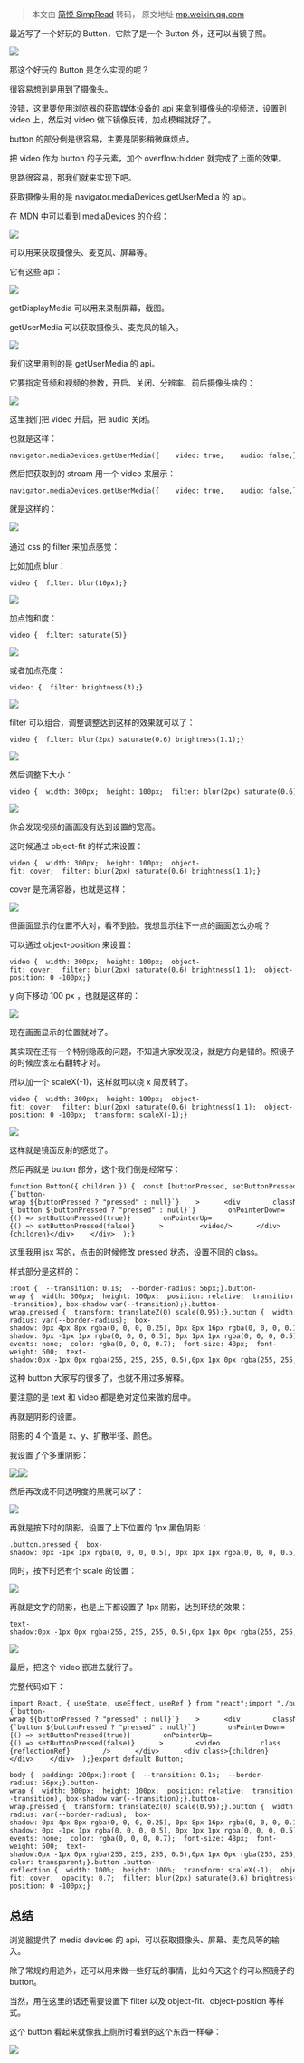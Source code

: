 > 本文由 [简悦 SimpRead](http://ksria.com/simpread/) 转码， 原文地址 [mp.weixin.qq.com](https://mp.weixin.qq.com/s/1k3xpLpvcW45nt1wc3rK9g)

最近写了一个好玩的 Button，它除了是一个 Button 外，还可以当镜子照。

![](https://mmbiz.qpic.cn/mmbiz_gif/YprkEU0TtGiaplqp7dadedp5ibloZXtXwSUs6nuB8mj09uxGfEeLVXFn3VWV1RiaRgTLCufYvuyiathXCWzdsSqAcA/640?wx_fmt=gif)

那这个好玩的 Button 是怎么实现的呢？

很容易想到是用到了摄像头。

没错，这里要使用浏览器的获取媒体设备的 api 来拿到摄像头的视频流，设置到 video 上，然后对 video 做下镜像反转，加点模糊就好了。

button 的部分倒是很容易，主要是阴影稍微麻烦点。

把 video 作为 button 的子元素，加个 overflow:hidden 就完成了上面的效果。

思路很容易，那我们就来实现下吧。

获取摄像头用的是 navigator.mediaDevices.getUserMedia 的 api。

在 MDN 中可以看到 mediaDevices 的介绍：

![](https://mmbiz.qpic.cn/mmbiz_png/YprkEU0TtGiaplqp7dadedp5ibloZXtXwSoouiaa7Kf5wwXOF4HU8aUESykmlicVbU1icntibOnKlrFlyAgFxSPiaric1A/640?wx_fmt=png)

可以用来获取摄像头、麦克风、屏幕等。

它有这些 api：

![](https://mmbiz.qpic.cn/mmbiz_png/YprkEU0TtGiaplqp7dadedp5ibloZXtXwSQHmgEoKXicTu1E34hXxcPFrFCpU5ib7ZqNibrt6ggtxtJKnNib94LjeEhQ/640?wx_fmt=png)

getDisplayMedia 可以用来录制屏幕，截图。

getUserMedia 可以获取摄像头、麦克风的输入。

![](https://mmbiz.qpic.cn/mmbiz_png/YprkEU0TtGiaplqp7dadedp5ibloZXtXwSZSP8EYFh8t6zUfCNotPicZImZibk1Sbe716CfXpqKZqC9OkEODSndK7g/640?wx_fmt=png)

我们这里用到的是 getUserMedia 的 api。

它要指定音频和视频的参数，开启、关闭、分辨率、前后摄像头啥的：

![](https://mmbiz.qpic.cn/mmbiz_png/YprkEU0TtGiaplqp7dadedp5ibloZXtXwSwzAqiblyCxnJjficx6lzianINOPj2ay2nbR1Otia4vlq39icISKWibUhMeUg/640?wx_fmt=png)

这里我们把 video 开启，把 audio 关闭。

也就是这样：

```
navigator.mediaDevices.getUserMedia({    video: true,    audio: false,}).then((stream) => {    //...}).catch(e => {    console.log(e)})
```

然后把获取到的 stream 用一个 video 来展示：

```
navigator.mediaDevices.getUserMedia({    video: true,    audio: false,}).then((stream) => {  const video = document.getElementById('video');  video.srcObject = stream;  video.onloadedmetadata = () => {    video.play();  };}).catch((e) => console.log(e));
```

就是这样的：

‍![](https://mmbiz.qpic.cn/mmbiz_gif/YprkEU0TtGiaplqp7dadedp5ibloZXtXwSHGxtyToqIDib1VicBxgBYyvarzUCsV4bz9CiclzMOfYqF29rXQeibV3KHw/640?wx_fmt=gif)

通过 css 的 filter 来加点感觉：

比如加点 blur：

```
video {  filter: blur(10px);}
```

![](https://mmbiz.qpic.cn/mmbiz_gif/YprkEU0TtGiaplqp7dadedp5ibloZXtXwSrruGKYfPnKkaEH7D6SYGR8EUoWYv0xGok4BibOEPNLickibqGgMOnWzQQ/640?wx_fmt=gif)

加点饱和度：

```
video {  filter: saturate(5)}
```

![](https://mmbiz.qpic.cn/mmbiz_gif/YprkEU0TtGiaplqp7dadedp5ibloZXtXwSiclJ5flMRntesZcmT4EHDWibTlnMKnvSZFgHMy54lI0jyejeYU7ibmYVQ/640?wx_fmt=gif)

或者加点亮度：

```
video: {  filter: brightness(3);}
```

![](https://mmbiz.qpic.cn/mmbiz_gif/YprkEU0TtGiaplqp7dadedp5ibloZXtXwSdmTI11kl4WGLLw3WibWC9hCQQLnuWFLdroHghsVshnY80yTPm0JxeTg/640?wx_fmt=gif)

filter 可以组合，调整调整达到这样的效果就可以了：

```
video {  filter: blur(2px) saturate(0.6) brightness(1.1);}
```

![](https://mmbiz.qpic.cn/mmbiz_gif/YprkEU0TtGiaplqp7dadedp5ibloZXtXwSUwfxM4oXcdicOBUE7AweIsAeQ3VYjQhicF65HzibnXqbpcQI0k0gJV4Cw/640?wx_fmt=gif)

然后调整下大小：

```
video {  width: 300px;  height: 100px;  filter: blur(2px) saturate(0.6) brightness(1.1);}
```

  

![](https://mmbiz.qpic.cn/mmbiz_gif/YprkEU0TtGiaplqp7dadedp5ibloZXtXwSFViaXfgBeVlc7ft8MknLwlswg4ic13mnF3JnUoicD0WUVFwgEHgUQKgicg/640?wx_fmt=gif)

你会发现视频的画面没有达到设置的宽高。

这时候通过 object-fit 的样式来设置：

```
video {  width: 300px;  height: 100px;  object-fit: cover;  filter: blur(2px) saturate(0.6) brightness(1.1);}
```

cover 是充满容器，也就是这样：

![](https://mmbiz.qpic.cn/mmbiz_gif/YprkEU0TtGiaplqp7dadedp5ibloZXtXwSRz3IRymQ0I75lwmiazDjloKcxWLY4LMuJAaCwaiaLPqh30QonJ4mIEdw/640?wx_fmt=gif)

但画面显示的位置不大对，看不到脸。我想显示往下一点的画面怎么办呢？

可以通过 object-position 来设置：

```
video {  width: 300px;  height: 100px;  object-fit: cover;  filter: blur(2px) saturate(0.6) brightness(1.1);  object-position: 0 -100px;}
```

y 向下移动 100 px ，也就是这样的：

![](https://mmbiz.qpic.cn/mmbiz_gif/YprkEU0TtGiaplqp7dadedp5ibloZXtXwSQBD7aPbibAiaibwfnezkGcsUfCvUBeDmBk0xY5OH7FujVpkORLkzlnu4w/640?wx_fmt=gif)

现在画面显示的位置就对了。

其实现在还有一个特别隐蔽的问题，不知道大家发现没，就是方向是错的。照镜子的时候应该左右翻转才对。

所以加一个 scaleX(-1)，这样就可以绕 x 周反转了。

```
video {  width: 300px;  height: 100px;  object-fit: cover;  filter: blur(2px) saturate(0.6) brightness(1.1);  object-position: 0 -100px;  transform: scaleX(-1);}
```

![](https://mmbiz.qpic.cn/mmbiz_gif/YprkEU0TtGiaplqp7dadedp5ibloZXtXwSEfkhlywvsia7ILZsNRicgdQn3ZRTlXAxhHjVCYibMprS53GEhDIrAic8pg/640?wx_fmt=gif)

这样就是镜面反射的感觉了。

然后再就是 button 部分，这个我们倒是经常写：

```
function Button({ children }) {  const [buttonPressed, setButtonPressed] = useState(false);  return (    <div      className={`button-wrap ${buttonPressed ? "pressed" : null}`}    >      <div        className={`button ${buttonPressed ? "pressed" : null}`}        onPointerDown={() => setButtonPressed(true)}        onPointerUp={() => setButtonPressed(false)}      >         <video/>      </div>      <div class>{children}</div>    </div>  );}
```

这里我用 jsx 写的，点击的时候修改 pressed 状态，设置不同的 class。

样式部分是这样的：

```
:root {  --transition: 0.1s;  --border-radius: 56px;}.button-wrap {  width: 300px;  height: 100px;  position: relative;  transition: transform var(--transition), box-shadow var(--transition);}.button-wrap.pressed {  transform: translateZ(0) scale(0.95);}.button {  width: 100%;  height: 100%;  border: 1px solid #fff;  overflow: hidden;  border-radius: var(--border-radius);  box-shadow: 0px 4px 8px rgba(0, 0, 0, 0.25), 0px 8px 16px rgba(0, 0, 0, 0.15),    0px 16px 32px rgba(0, 0, 0, 0.125);  transform: translateZ(0);  cursor: pointer;}.button.pressed {  box-shadow: 0px -1px 1px rgba(0, 0, 0, 0.5), 0px 1px 1px rgba(0, 0, 0, 0.5);}.text {  position: absolute;  left: 50%;  top: 50%;  transform: translate(-50%, -50%);  pointer-events: none;  color: rgba(0, 0, 0, 0.7);  font-size: 48px;  font-weight: 500;  text-shadow:0px -1px 0px rgba(255, 255, 255, 0.5),0px 1px 0px rgba(255, 255, 255, 0.5);}
```

这种 button 大家写的很多了，也就不用过多解释。

要注意的是 text 和 video 都是绝对定位来做的居中。

再就是阴影的设置。

阴影的 4 个值是 x、y、扩散半径、颜色。

我设置了个多重阴影：

![](https://mmbiz.qpic.cn/mmbiz_png/YprkEU0TtGiaplqp7dadedp5ibloZXtXwS13R73hzu2oYlvkicOqViavvSqoMMD86dFaBL5TL4sKPhwtF05UFrqOrQ/640?wx_fmt=png)![](https://mmbiz.qpic.cn/mmbiz_png/YprkEU0TtGiaplqp7dadedp5ibloZXtXwSwtIJSzHZtznx10LkibRAlhicTIfFkl21OzKHicF3YiaDWTTwFSMLKXdXsQ/640?wx_fmt=png)

然后再改成不同透明度的黑就可以了：

![](https://mmbiz.qpic.cn/mmbiz_png/YprkEU0TtGiaplqp7dadedp5ibloZXtXwS6vice5cIb7o6xsvwI2beA937HC9eAOXgdgKspRv9l6NKPftB4ZBNicGA/640?wx_fmt=png)

再就是按下时的阴影，设置了上下位置的 1px 黑色阴影：

```
.button.pressed {  box-shadow: 0px -1px 1px rgba(0, 0, 0, 0.5), 0px 1px 1px rgba(0, 0, 0, 0.5);}
```

同时，按下时还有个 scale 的设置：

![](https://mmbiz.qpic.cn/mmbiz_gif/YprkEU0TtGiaplqp7dadedp5ibloZXtXwStKmcMRv1WOpDBmc0Tmakial3icgRP0wD10pJUhpKhmwKUYIpSEqicGkMg/640?wx_fmt=gif)

再就是文字的阴影，也是上下都设置了 1px 阴影，达到环绕的效果：

```
text-shadow:0px -1px 0px rgba(255, 255, 255, 0.5),0px 1px 0px rgba(255, 255, 255, 0.5);
```

![](https://mmbiz.qpic.cn/mmbiz_png/YprkEU0TtGiaplqp7dadedp5ibloZXtXwSsWe6YOU3o5A9wvqTRMic9XkmIia4mXVEmchDIAP24azCleyI8DxNK0EA/640?wx_fmt=png)

最后，把这个 video 嵌进去就行了。

完整代码如下：

```
import React, { useState, useEffect, useRef } from "react";import "./button.css";function Button({ children }) {  const reflectionRef = useRef(null);  const [buttonPressed, setButtonPressed] = useState(false);  useEffect(() => {    if (!reflectionRef.current) return;    navigator.mediaDevices.getUserMedia({        video: true,        audio: false,    })    .then((stream) => {        const video = reflectionRef.current;        video.srcObject = stream;        video.onloadedmetadata = () => {        video.play();        };    })    .catch((e) => console.log(e));  }, [reflectionRef]);  return (    <div      className={`button-wrap ${buttonPressed ? "pressed" : null}`}    >      <div        className={`button ${buttonPressed ? "pressed" : null}`}        onPointerDown={() => setButtonPressed(true)}        onPointerUp={() => setButtonPressed(false)}      >        <video          class          ref={reflectionRef}        />      </div>      <div class>{children}</div>    </div>  );}export default Button;
```

```
body {  padding: 200px;}:root {  --transition: 0.1s;  --border-radius: 56px;}.button-wrap {  width: 300px;  height: 100px;  position: relative;  transition: transform var(--transition), box-shadow var(--transition);}.button-wrap.pressed {  transform: translateZ(0) scale(0.95);}.button {  width: 100%;  height: 100%;  border: 1px solid #fff;  overflow: hidden;  border-radius: var(--border-radius);  box-shadow: 0px 4px 8px rgba(0, 0, 0, 0.25), 0px 8px 16px rgba(0, 0, 0, 0.15),    0px 16px 32px rgba(0, 0, 0, 0.125);  transform: translateZ(0);  cursor: pointer;}.button.pressed {  box-shadow: 0px -1px 1px rgba(0, 0, 0, 0.5), 0px 1px 1px rgba(0, 0, 0, 0.5);}.text {  position: absolute;  left: 50%;  top: 50%;  transform: translate(-50%, -50%);  pointer-events: none;  color: rgba(0, 0, 0, 0.7);  font-size: 48px;  font-weight: 500;  text-shadow:0px -1px 0px rgba(255, 255, 255, 0.5),0px 1px 0px rgba(255, 255, 255, 0.5);}.text::selection {  background-color: transparent;}.button .button-reflection {  width: 100%;  height: 100%;  transform: scaleX(-1);  object-fit: cover;  opacity: 0.7;  filter: blur(2px) saturate(0.6) brightness(1.1);  object-position: 0 -100px;}
```

总结
--

浏览器提供了 media devices 的 api，可以获取摄像头、屏幕、麦克风等的输入。

除了常规的用途外，还可以用来做一些好玩的事情，比如今天这个的可以照镜子的 button。

当然，用在这里的话还需要设置下 filter 以及 object-fit、object-position 等样式。

这个 button 看起来就像我上厕所时看到的这个东西一样😂：

![](https://mmbiz.qpic.cn/mmbiz_png/YprkEU0TtGiaplqp7dadedp5ibloZXtXwS7NGmWnOu0CQwoFMd381qoed5psKdiaGiaoickOJtq3SH3aexmAtmMliaZQ/640?wx_fmt=png)